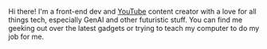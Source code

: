 
Hi there! I'm a front-end dev and [YouTube](https://www.youtube.com/channel/UCmRlnRVJD_4mZlMZmTNpK2A) content creator with a love for all things tech, especially GenAI and other futuristic stuff. You can find me geeking out over the latest gadgets or trying to teach my computer to do my job for me.

